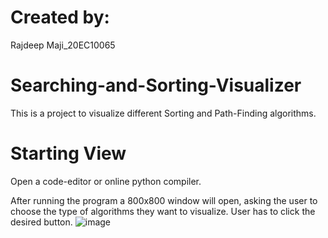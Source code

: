 # Created by:

Rajdeep Maji_20EC10065

# Searching-and-Sorting-Visualizer

This is a project to visualize different Sorting and Path-Finding algorithms.

# Starting View

Open a code-editor or online python compiler.

After running the program a 800x800 window will open, asking the user to choose the type of algorithms they want to visualize. User has to click the desired button.
![image](https://user-images.githubusercontent.com/89678449/205457438-c9553bad-f63f-4038-9b00-02b324d1f438.png)

